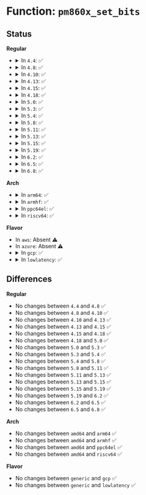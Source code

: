 # Function: <code>pm860x_set_bits</code>

## Status
<b>Regular</b>
<ul>
<li>
<details>
<summary>In <code>4.4</code>: ✅</summary>

```c
int pm860x_set_bits(struct i2c_client *i2c, int reg, unsigned char mask, unsigned char data);
```

**Collision:** Unique Global

**Inline:** No

**Transformation:** False

**Instances:**

```
In drivers/mfd/88pm860x-i2c.c (ffffffff8157b2e0)
Location: drivers/mfd/88pm860x-i2c.c:73
Inline: False
Direct callers:
  - drivers/mfd/88pm860x-core.c:pm8606_osc_enable
  - drivers/mfd/88pm860x-core.c:pm8606_osc_enable
  - drivers/mfd/88pm860x-core.c:pm8606_osc_disable
  - drivers/mfd/88pm860x-core.c:pm8606_osc_disable
  - drivers/mfd/88pm860x-core.c:device_8606_init
  - drivers/mfd/88pm860x-core.c:device_8606_init
  - drivers/mfd/88pm860x-core.c:device_8607_init
  - drivers/mfd/88pm860x-core.c:device_8607_init
```
**Symbols:**

```
ffffffff8157b2e0-ffffffff8157b30d: pm860x_set_bits (STB_GLOBAL)
```
</details>
</li>
<li>
<details>
<summary>In <code>4.8</code>: ✅</summary>

```c
int pm860x_set_bits(struct i2c_client *i2c, int reg, unsigned char mask, unsigned char data);
```

**Collision:** Unique Global

**Inline:** No

**Transformation:** False

**Instances:**

```
In drivers/mfd/88pm860x-i2c.c (ffffffff815d0320)
Location: drivers/mfd/88pm860x-i2c.c:73
Inline: False
Direct callers:
  - drivers/mfd/88pm860x-core.c:device_8606_init
  - drivers/mfd/88pm860x-core.c:device_8606_init
  - drivers/mfd/88pm860x-core.c:device_8607_init
  - drivers/mfd/88pm860x-core.c:device_8607_init
  - drivers/mfd/88pm860x-core.c:pm8606_osc_disable
  - drivers/mfd/88pm860x-core.c:pm8606_osc_disable
  - drivers/mfd/88pm860x-core.c:pm8606_osc_enable
  - drivers/mfd/88pm860x-core.c:pm8606_osc_enable
```
**Symbols:**

```
ffffffff815d0320-ffffffff815d035e: pm860x_set_bits (STB_GLOBAL)
```
</details>
</li>
<li>
<details>
<summary>In <code>4.10</code>: ✅</summary>

```c
int pm860x_set_bits(struct i2c_client *i2c, int reg, unsigned char mask, unsigned char data);
```

**Collision:** Unique Global

**Inline:** No

**Transformation:** False

**Instances:**

```
In drivers/mfd/88pm860x-i2c.c (ffffffff815fcf30)
Location: drivers/mfd/88pm860x-i2c.c:73
Inline: False
Direct callers:
  - drivers/mfd/88pm860x-core.c:device_8606_init
  - drivers/mfd/88pm860x-core.c:device_8606_init
  - drivers/mfd/88pm860x-core.c:device_8607_init
  - drivers/mfd/88pm860x-core.c:device_8607_init
  - drivers/mfd/88pm860x-core.c:pm8606_osc_disable
  - drivers/mfd/88pm860x-core.c:pm8606_osc_disable
  - drivers/mfd/88pm860x-core.c:pm8606_osc_enable
  - drivers/mfd/88pm860x-core.c:pm8606_osc_enable
```
**Symbols:**

```
ffffffff815fcf30-ffffffff815fcf6e: pm860x_set_bits (STB_GLOBAL)
```
</details>
</li>
<li>
<details>
<summary>In <code>4.13</code>: ✅</summary>

```c
int pm860x_set_bits(struct i2c_client *i2c, int reg, unsigned char mask, unsigned char data);
```

**Collision:** Unique Global

**Inline:** No

**Transformation:** False

**Instances:**

```
In drivers/mfd/88pm860x-i2c.c (ffffffff81610cb0)
Location: drivers/mfd/88pm860x-i2c.c:73
Inline: False
Direct callers:
  - drivers/mfd/88pm860x-core.c:device_8606_init
  - drivers/mfd/88pm860x-core.c:device_8606_init
  - drivers/mfd/88pm860x-core.c:device_8607_init
  - drivers/mfd/88pm860x-core.c:device_8607_init
  - drivers/mfd/88pm860x-core.c:pm8606_osc_disable
  - drivers/mfd/88pm860x-core.c:pm8606_osc_disable
  - drivers/mfd/88pm860x-core.c:pm8606_osc_enable
  - drivers/mfd/88pm860x-core.c:pm8606_osc_enable
```
**Symbols:**

```
ffffffff81610cb0-ffffffff81610ce5: pm860x_set_bits (STB_GLOBAL)
```
</details>
</li>
<li>
<details>
<summary>In <code>4.15</code>: ✅</summary>

```c
int pm860x_set_bits(struct i2c_client *i2c, int reg, unsigned char mask, unsigned char data);
```

**Collision:** Unique Global

**Inline:** No

**Transformation:** False

**Instances:**

```
In drivers/mfd/88pm860x-i2c.c (ffffffff81679530)
Location: drivers/mfd/88pm860x-i2c.c:73
Inline: False
Direct callers:
  - drivers/mfd/88pm860x-core.c:device_8606_init
  - drivers/mfd/88pm860x-core.c:device_8606_init
  - drivers/mfd/88pm860x-core.c:device_8607_init
  - drivers/mfd/88pm860x-core.c:device_8607_init
  - drivers/mfd/88pm860x-core.c:pm8606_osc_disable
  - drivers/mfd/88pm860x-core.c:pm8606_osc_disable
  - drivers/mfd/88pm860x-core.c:pm8606_osc_enable
  - drivers/mfd/88pm860x-core.c:pm8606_osc_enable
```
**Symbols:**

```
ffffffff81679530-ffffffff81679565: pm860x_set_bits (STB_GLOBAL)
```
</details>
</li>
<li>
<details>
<summary>In <code>4.18</code>: ✅</summary>

```c
int pm860x_set_bits(struct i2c_client *i2c, int reg, unsigned char mask, unsigned char data);
```

**Collision:** Unique Global

**Inline:** No

**Transformation:** False

**Instances:**

```
In drivers/mfd/88pm860x-i2c.c (ffffffff816b5000)
Location: drivers/mfd/88pm860x-i2c.c:73
Inline: False
Direct callers:
  - drivers/mfd/88pm860x-core.c:device_8607_init
  - drivers/mfd/88pm860x-core.c:device_8607_init
  - drivers/mfd/88pm860x-core.c:device_osc_init
  - drivers/mfd/88pm860x-core.c:device_osc_init
  - drivers/mfd/88pm860x-core.c:pm8606_osc_disable
  - drivers/mfd/88pm860x-core.c:pm8606_osc_disable
  - drivers/mfd/88pm860x-core.c:pm8606_osc_enable
  - drivers/mfd/88pm860x-core.c:pm8606_osc_enable
```
**Symbols:**

```
ffffffff816b5000-ffffffff816b5035: pm860x_set_bits (STB_GLOBAL)
```
</details>
</li>
<li>
<details>
<summary>In <code>5.0</code>: ✅</summary>

```c
int pm860x_set_bits(struct i2c_client *i2c, int reg, unsigned char mask, unsigned char data);
```

**Collision:** Unique Global

**Inline:** No

**Transformation:** False

**Instances:**

```
In drivers/mfd/88pm860x-i2c.c (ffffffff816d6260)
Location: drivers/mfd/88pm860x-i2c.c:73
Inline: False
Direct callers:
  - drivers/mfd/88pm860x-core.c:device_8606_init
  - drivers/mfd/88pm860x-core.c:device_8606_init
  - drivers/mfd/88pm860x-core.c:device_8607_init
  - drivers/mfd/88pm860x-core.c:device_8607_init
  - drivers/mfd/88pm860x-core.c:pm8606_osc_disable
  - drivers/mfd/88pm860x-core.c:pm8606_osc_disable
  - drivers/mfd/88pm860x-core.c:pm8606_osc_enable
  - drivers/mfd/88pm860x-core.c:pm8606_osc_enable
```
**Symbols:**

```
ffffffff816d6260-ffffffff816d6295: pm860x_set_bits (STB_GLOBAL)
```
</details>
</li>
<li>
<details>
<summary>In <code>5.3</code>: ✅</summary>

```c
int pm860x_set_bits(struct i2c_client *i2c, int reg, unsigned char mask, unsigned char data);
```

**Collision:** Unique Global

**Inline:** No

**Transformation:** False

**Instances:**

```
In drivers/mfd/88pm860x-i2c.c (ffffffff81711a30)
Location: drivers/mfd/88pm860x-i2c.c:70
Inline: False
Direct callers:
  - drivers/mfd/88pm860x-core.c:device_8606_init
  - drivers/mfd/88pm860x-core.c:device_8606_init
  - drivers/mfd/88pm860x-core.c:device_8607_init
  - drivers/mfd/88pm860x-core.c:device_8607_init
  - drivers/mfd/88pm860x-core.c:pm8606_osc_disable
  - drivers/mfd/88pm860x-core.c:pm8606_osc_disable
  - drivers/mfd/88pm860x-core.c:pm8606_osc_enable
  - drivers/mfd/88pm860x-core.c:pm8606_osc_enable
```
**Symbols:**

```
ffffffff81711a30-ffffffff81711a65: pm860x_set_bits (STB_GLOBAL)
```
</details>
</li>
<li>
<details>
<summary>In <code>5.4</code>: ✅</summary>

```c
int pm860x_set_bits(struct i2c_client *i2c, int reg, unsigned char mask, unsigned char data);
```

**Collision:** Unique Global

**Inline:** No

**Transformation:** False

**Instances:**

```
In drivers/mfd/88pm860x-i2c.c (ffffffff81735d30)
Location: drivers/mfd/88pm860x-i2c.c:70
Inline: False
Direct callers:
  - drivers/mfd/88pm860x-core.c:device_8606_init
  - drivers/mfd/88pm860x-core.c:device_8606_init
  - drivers/mfd/88pm860x-core.c:device_8607_init
  - drivers/mfd/88pm860x-core.c:device_8607_init
  - drivers/mfd/88pm860x-core.c:pm8606_osc_disable
  - drivers/mfd/88pm860x-core.c:pm8606_osc_disable
  - drivers/mfd/88pm860x-core.c:pm8606_osc_enable
  - drivers/mfd/88pm860x-core.c:pm8606_osc_enable
```
**Symbols:**

```
ffffffff81735d30-ffffffff81735d65: pm860x_set_bits (STB_GLOBAL)
```
</details>
</li>
<li>
<details>
<summary>In <code>5.8</code>: ✅</summary>

```c
int pm860x_set_bits(struct i2c_client *i2c, int reg, unsigned char mask, unsigned char data);
```

**Collision:** Unique Global

**Inline:** No

**Transformation:** False

**Instances:**

```
In drivers/mfd/88pm860x-i2c.c (ffffffff817f3330)
Location: drivers/mfd/88pm860x-i2c.c:70
Inline: False
Direct callers:
  - drivers/mfd/88pm860x-core.c:device_8606_init
  - drivers/mfd/88pm860x-core.c:device_8606_init
  - drivers/mfd/88pm860x-core.c:device_8607_init
  - drivers/mfd/88pm860x-core.c:pm8606_osc_disable
  - drivers/mfd/88pm860x-core.c:pm8606_osc_disable
  - drivers/mfd/88pm860x-core.c:pm8606_osc_enable
  - drivers/mfd/88pm860x-core.c:pm8606_osc_enable
  - drivers/mfd/88pm860x-core.c:device_irq_init
```
**Symbols:**

```
ffffffff817f3330-ffffffff817f3365: pm860x_set_bits (STB_GLOBAL)
```
</details>
</li>
<li>
<details>
<summary>In <code>5.11</code>: ✅</summary>

```c
int pm860x_set_bits(struct i2c_client *i2c, int reg, unsigned char mask, unsigned char data);
```

**Collision:** Unique Global

**Inline:** No

**Transformation:** False

**Instances:**

```
In drivers/mfd/88pm860x-i2c.c (ffffffff81806f90)
Location: drivers/mfd/88pm860x-i2c.c:70
Inline: False
Direct callers:
  - drivers/mfd/88pm860x-core.c:device_8606_init
  - drivers/mfd/88pm860x-core.c:device_8606_init
  - drivers/mfd/88pm860x-core.c:device_8607_init
  - drivers/mfd/88pm860x-core.c:pm8606_osc_disable
  - drivers/mfd/88pm860x-core.c:pm8606_osc_disable
  - drivers/mfd/88pm860x-core.c:pm8606_osc_enable
  - drivers/mfd/88pm860x-core.c:pm8606_osc_enable
  - drivers/mfd/88pm860x-core.c:device_irq_init
```
**Symbols:**

```
ffffffff81806f90-ffffffff81806fc5: pm860x_set_bits (STB_GLOBAL)
```
</details>
</li>
<li>
<details>
<summary>In <code>5.13</code>: ✅</summary>

```c
int pm860x_set_bits(struct i2c_client *i2c, int reg, unsigned char mask, unsigned char data);
```

**Collision:** Unique Global

**Inline:** No

**Transformation:** False

**Instances:**

```
In drivers/mfd/88pm860x-i2c.c (ffffffff817ebbc0)
Location: drivers/mfd/88pm860x-i2c.c:70
Inline: False
Direct callers:
  - drivers/mfd/88pm860x-core.c:device_8606_init
  - drivers/mfd/88pm860x-core.c:device_8606_init
  - drivers/mfd/88pm860x-core.c:device_8607_init
  - drivers/mfd/88pm860x-core.c:pm8606_osc_disable
  - drivers/mfd/88pm860x-core.c:pm8606_osc_disable
  - drivers/mfd/88pm860x-core.c:pm8606_osc_enable
  - drivers/mfd/88pm860x-core.c:pm8606_osc_enable
  - drivers/mfd/88pm860x-core.c:device_irq_init
```
**Symbols:**

```
ffffffff817ebbc0-ffffffff817ebbf5: pm860x_set_bits (STB_GLOBAL)
```
</details>
</li>
<li>
<details>
<summary>In <code>5.15</code>: ✅</summary>

```c
int pm860x_set_bits(struct i2c_client *i2c, int reg, unsigned char mask, unsigned char data);
```

**Collision:** Unique Global

**Inline:** No

**Transformation:** False

**Instances:**

```
In drivers/mfd/88pm860x-i2c.c (ffffffff81878740)
Location: drivers/mfd/88pm860x-i2c.c:70
Inline: False
Direct callers:
  - drivers/mfd/88pm860x-core.c:device_8606_init
  - drivers/mfd/88pm860x-core.c:device_8606_init
  - drivers/mfd/88pm860x-core.c:device_8607_init
  - drivers/mfd/88pm860x-core.c:pm8606_osc_disable
  - drivers/mfd/88pm860x-core.c:pm8606_osc_disable
  - drivers/mfd/88pm860x-core.c:pm8606_osc_enable
  - drivers/mfd/88pm860x-core.c:pm8606_osc_enable
  - drivers/mfd/88pm860x-core.c:device_irq_init
```
**Symbols:**

```
ffffffff81878740-ffffffff81878775: pm860x_set_bits (STB_GLOBAL)
```
</details>
</li>
<li>
<details>
<summary>In <code>5.19</code>: ✅</summary>

```c
int pm860x_set_bits(struct i2c_client *i2c, int reg, unsigned char mask, unsigned char data);
```

**Collision:** Unique Global

**Inline:** No

**Transformation:** False

**Instances:**

```
In drivers/mfd/88pm860x-i2c.c (ffffffff819c0b20)
Location: drivers/mfd/88pm860x-i2c.c:70
Inline: False
Direct callers:
  - drivers/mfd/88pm860x-core.c:device_8606_init
  - drivers/mfd/88pm860x-core.c:device_8606_init
  - drivers/mfd/88pm860x-core.c:device_8607_init
  - drivers/mfd/88pm860x-core.c:pm8606_osc_disable
  - drivers/mfd/88pm860x-core.c:pm8606_osc_disable
  - drivers/mfd/88pm860x-core.c:pm8606_osc_enable
  - drivers/mfd/88pm860x-core.c:pm8606_osc_enable
  - drivers/mfd/88pm860x-core.c:device_irq_init
```
**Symbols:**

```
ffffffff819c0b20-ffffffff819c0b67: pm860x_set_bits (STB_GLOBAL)
```
</details>
</li>
<li>
<details>
<summary>In <code>6.2</code>: ✅</summary>

```c
int pm860x_set_bits(struct i2c_client *i2c, int reg, unsigned char mask, unsigned char data);
```

**Collision:** Unique Global

**Inline:** No

**Transformation:** False

**Instances:**

```
In drivers/mfd/88pm860x-i2c.c (ffffffff81b36f40)
Location: drivers/mfd/88pm860x-i2c.c:70
Inline: False
Direct callers:
  - drivers/mfd/88pm860x-core.c:device_8606_init
  - drivers/mfd/88pm860x-core.c:device_8606_init
  - drivers/mfd/88pm860x-core.c:device_8607_init
  - drivers/mfd/88pm860x-core.c:pm8606_osc_disable
  - drivers/mfd/88pm860x-core.c:pm8606_osc_disable
  - drivers/mfd/88pm860x-core.c:pm8606_osc_enable
  - drivers/mfd/88pm860x-core.c:pm8606_osc_enable
  - drivers/mfd/88pm860x-core.c:device_irq_init
```
**Symbols:**

```
ffffffff81b36f40-ffffffff81b36f87: pm860x_set_bits (STB_GLOBAL)
```
</details>
</li>
<li>
<details>
<summary>In <code>6.5</code>: ✅</summary>

```c
int pm860x_set_bits(struct i2c_client *i2c, int reg, unsigned char mask, unsigned char data);
```

**Collision:** Unique Global

**Inline:** No

**Transformation:** False

**Instances:**

```
In drivers/mfd/88pm860x-i2c.c (ffffffff81b8a3c0)
Location: drivers/mfd/88pm860x-i2c.c:70
Inline: False
Direct callers:
  - drivers/mfd/88pm860x-core.c:device_8606_init
  - drivers/mfd/88pm860x-core.c:device_8606_init
  - drivers/mfd/88pm860x-core.c:device_8607_init
  - drivers/mfd/88pm860x-core.c:pm8606_osc_disable
  - drivers/mfd/88pm860x-core.c:pm8606_osc_disable
  - drivers/mfd/88pm860x-core.c:pm8606_osc_enable
  - drivers/mfd/88pm860x-core.c:pm8606_osc_enable
  - drivers/mfd/88pm860x-core.c:device_irq_init
```
**Symbols:**

```
ffffffff81b8a3c0-ffffffff81b8a407: pm860x_set_bits (STB_GLOBAL)
```
</details>
</li>
<li>
<details>
<summary>In <code>6.8</code>: ✅</summary>

```c
int pm860x_set_bits(struct i2c_client *i2c, int reg, unsigned char mask, unsigned char data);
```

**Collision:** Unique Global

**Inline:** No

**Transformation:** False

**Instances:**

```
In drivers/mfd/88pm860x-i2c.c (ffffffff81bde2c0)
Location: drivers/mfd/88pm860x-i2c.c:70
Inline: False
Direct callers:
  - drivers/mfd/88pm860x-core.c:device_8606_init
  - drivers/mfd/88pm860x-core.c:device_8606_init
  - drivers/mfd/88pm860x-core.c:device_8607_init
  - drivers/mfd/88pm860x-core.c:pm8606_osc_disable
  - drivers/mfd/88pm860x-core.c:pm8606_osc_disable
  - drivers/mfd/88pm860x-core.c:pm8606_osc_enable
  - drivers/mfd/88pm860x-core.c:pm8606_osc_enable
  - drivers/mfd/88pm860x-core.c:device_irq_init
```
**Symbols:**

```
ffffffff81bde2c0-ffffffff81bde307: pm860x_set_bits (STB_GLOBAL)
```
</details>
</li>
</ul>
<b>Arch</b>
<ul>
<li>
<details>
<summary>In <code>arm64</code>: ✅</summary>

```c
int pm860x_set_bits(struct i2c_client *i2c, int reg, unsigned char mask, unsigned char data);
```

**Collision:** Unique Global

**Inline:** No

**Transformation:** False

**Instances:**

```
In drivers/mfd/88pm860x-i2c.c (ffff80001092d548)
Location: drivers/mfd/88pm860x-i2c.c:70
Inline: False
Direct callers:
  - drivers/mfd/88pm860x-core.c:device_8606_init
  - drivers/mfd/88pm860x-core.c:device_8606_init
  - drivers/mfd/88pm860x-core.c:device_8607_init
  - drivers/mfd/88pm860x-core.c:device_8607_init
  - drivers/mfd/88pm860x-core.c:pm8606_osc_disable
  - drivers/mfd/88pm860x-core.c:pm8606_osc_disable
  - drivers/mfd/88pm860x-core.c:pm8606_osc_enable
  - drivers/mfd/88pm860x-core.c:pm8606_osc_enable
```
**Symbols:**

```
ffff80001092d548-ffff80001092d5b0: pm860x_set_bits (STB_GLOBAL)
```
</details>
</li>
<li>
<details>
<summary>In <code>armhf</code>: ✅</summary>

```c
int pm860x_set_bits(struct i2c_client *i2c, int reg, unsigned char mask, unsigned char data);
```

**Collision:** Unique Global

**Inline:** No

**Transformation:** False

**Instances:**

```
In drivers/mfd/88pm860x-i2c.c (c0a0bf6c)
Location: drivers/mfd/88pm860x-i2c.c:70
Inline: False
Direct callers:
  - drivers/mfd/88pm860x-core.c:device_8606_init
  - drivers/mfd/88pm860x-core.c:device_8606_init
  - drivers/mfd/88pm860x-core.c:device_8607_init
  - drivers/mfd/88pm860x-core.c:device_8607_init
  - drivers/mfd/88pm860x-core.c:pm8606_osc_disable
  - drivers/mfd/88pm860x-core.c:pm8606_osc_disable
  - drivers/mfd/88pm860x-core.c:pm8606_osc_enable
  - drivers/mfd/88pm860x-core.c:pm8606_osc_enable
```
**Symbols:**

```
c0a0bf6c-c0a0bfb8: pm860x_set_bits (STB_GLOBAL)
```
</details>
</li>
<li>
<details>
<summary>In <code>ppc64el</code>: ✅</summary>

```c
int pm860x_set_bits(struct i2c_client *i2c, int reg, unsigned char mask, unsigned char data);
```

**Collision:** Unique Global

**Inline:** No

**Transformation:** False

**Instances:**

```
In drivers/mfd/88pm860x-i2c.c (c0000000009ccc20)
Location: drivers/mfd/88pm860x-i2c.c:70
Inline: False
Direct callers:
  - drivers/mfd/88pm860x-core.c:device_8606_init
  - drivers/mfd/88pm860x-core.c:device_8606_init
  - drivers/mfd/88pm860x-core.c:device_8607_init
  - drivers/mfd/88pm860x-core.c:device_8607_init
  - drivers/mfd/88pm860x-core.c:pm8606_osc_disable
  - drivers/mfd/88pm860x-core.c:pm8606_osc_disable
  - drivers/mfd/88pm860x-core.c:pm8606_osc_enable
  - drivers/mfd/88pm860x-core.c:pm8606_osc_enable
```
**Symbols:**

```
c0000000009ccc20-c0000000009cccac: pm860x_set_bits (STB_GLOBAL)
```
</details>
</li>
<li>
<details>
<summary>In <code>riscv64</code>: ✅</summary>

```c
int pm860x_set_bits(struct i2c_client *i2c, int reg, unsigned char mask, unsigned char data);
```

**Collision:** Unique Global

**Inline:** No

**Transformation:** False

**Instances:**

```
In drivers/mfd/88pm860x-i2c.c (ffffffe0005a4582)
Location: drivers/mfd/88pm860x-i2c.c:70
Inline: False
Direct callers:
  - drivers/mfd/88pm860x-core.c:device_8606_init
  - drivers/mfd/88pm860x-core.c:device_8606_init
  - drivers/mfd/88pm860x-core.c:device_8607_init
  - drivers/mfd/88pm860x-core.c:device_8607_init
  - drivers/mfd/88pm860x-core.c:pm8606_osc_disable
  - drivers/mfd/88pm860x-core.c:pm8606_osc_disable
  - drivers/mfd/88pm860x-core.c:pm8606_osc_enable
  - drivers/mfd/88pm860x-core.c:pm8606_osc_enable
```
**Symbols:**

```
ffffffe0005a4582-ffffffe0005a45d6: pm860x_set_bits (STB_GLOBAL)
```
</details>
</li>
</ul>
<b>Flavor</b>
<ul>
<li>
In <code>aws</code>: Absent ⚠️
</li>
<li>
In <code>azure</code>: Absent ⚠️
</li>
<li>
<details>
<summary>In <code>gcp</code>: ✅</summary>

```c
int pm860x_set_bits(struct i2c_client *i2c, int reg, unsigned char mask, unsigned char data);
```

**Collision:** Unique Global

**Inline:** No

**Transformation:** False

**Instances:**

```
In drivers/mfd/88pm860x-i2c.c (ffffffff817291f0)
Location: drivers/mfd/88pm860x-i2c.c:70
Inline: False
Direct callers:
  - drivers/mfd/88pm860x-core.c:device_8606_init
  - drivers/mfd/88pm860x-core.c:device_8606_init
  - drivers/mfd/88pm860x-core.c:device_8607_init
  - drivers/mfd/88pm860x-core.c:device_8607_init
  - drivers/mfd/88pm860x-core.c:pm8606_osc_disable
  - drivers/mfd/88pm860x-core.c:pm8606_osc_disable
  - drivers/mfd/88pm860x-core.c:pm8606_osc_enable
  - drivers/mfd/88pm860x-core.c:pm8606_osc_enable
```
**Symbols:**

```
ffffffff817291f0-ffffffff81729225: pm860x_set_bits (STB_GLOBAL)
```
</details>
</li>
<li>
<details>
<summary>In <code>lowlatency</code>: ✅</summary>

```c
int pm860x_set_bits(struct i2c_client *i2c, int reg, unsigned char mask, unsigned char data);
```

**Collision:** Unique Global

**Inline:** No

**Transformation:** False

**Instances:**

```
In drivers/mfd/88pm860x-i2c.c (ffffffff81744630)
Location: drivers/mfd/88pm860x-i2c.c:70
Inline: False
Direct callers:
  - drivers/mfd/88pm860x-core.c:device_8606_init
  - drivers/mfd/88pm860x-core.c:device_8606_init
  - drivers/mfd/88pm860x-core.c:device_8607_init
  - drivers/mfd/88pm860x-core.c:device_8607_init
  - drivers/mfd/88pm860x-core.c:pm8606_osc_disable
  - drivers/mfd/88pm860x-core.c:pm8606_osc_disable
  - drivers/mfd/88pm860x-core.c:pm8606_osc_enable
  - drivers/mfd/88pm860x-core.c:pm8606_osc_enable
```
**Symbols:**

```
ffffffff81744630-ffffffff81744665: pm860x_set_bits (STB_GLOBAL)
```
</details>
</li>
</ul>

## Differences
<b>Regular</b>
<ul>
<li>
No changes between <code>4.4</code> and <code>4.8</code> ✅
</li>
<li>
No changes between <code>4.8</code> and <code>4.10</code> ✅
</li>
<li>
No changes between <code>4.10</code> and <code>4.13</code> ✅
</li>
<li>
No changes between <code>4.13</code> and <code>4.15</code> ✅
</li>
<li>
No changes between <code>4.15</code> and <code>4.18</code> ✅
</li>
<li>
No changes between <code>4.18</code> and <code>5.0</code> ✅
</li>
<li>
No changes between <code>5.0</code> and <code>5.3</code> ✅
</li>
<li>
No changes between <code>5.3</code> and <code>5.4</code> ✅
</li>
<li>
No changes between <code>5.4</code> and <code>5.8</code> ✅
</li>
<li>
No changes between <code>5.8</code> and <code>5.11</code> ✅
</li>
<li>
No changes between <code>5.11</code> and <code>5.13</code> ✅
</li>
<li>
No changes between <code>5.13</code> and <code>5.15</code> ✅
</li>
<li>
No changes between <code>5.15</code> and <code>5.19</code> ✅
</li>
<li>
No changes between <code>5.19</code> and <code>6.2</code> ✅
</li>
<li>
No changes between <code>6.2</code> and <code>6.5</code> ✅
</li>
<li>
No changes between <code>6.5</code> and <code>6.8</code> ✅
</li>
</ul>
<b>Arch</b>
<ul>
<li>
No changes between <code>amd64</code> and <code>arm64</code> ✅
</li>
<li>
No changes between <code>amd64</code> and <code>armhf</code> ✅
</li>
<li>
No changes between <code>amd64</code> and <code>ppc64el</code> ✅
</li>
<li>
No changes between <code>amd64</code> and <code>riscv64</code> ✅
</li>
</ul>
<b>Flavor</b>
<ul>
<li>
No changes between <code>generic</code> and <code>gcp</code> ✅
</li>
<li>
No changes between <code>generic</code> and <code>lowlatency</code> ✅
</li>
</ul>
